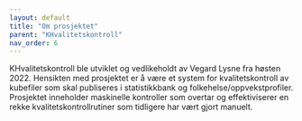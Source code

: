 ```yaml
---
layout: default
title: "Om prosjektet" 
parent: "KHvalitetskontroll"
nav_order: 6
---
```


KHvalitetskontroll ble utviklet og vedlikeholdt av Vegard Lysne fra høsten 2022. Hensikten med prosjektet er å være et system for kvalitetskontroll av kubefiler som skal publiseres i statistikkbank og folkehelse/oppvekstprofiler. Prosjektet inneholder maskinelle kontroller som overtar og effektiviserer en rekke kvalitetskontrollrutiner som tidligere har vært gjort manuelt. 